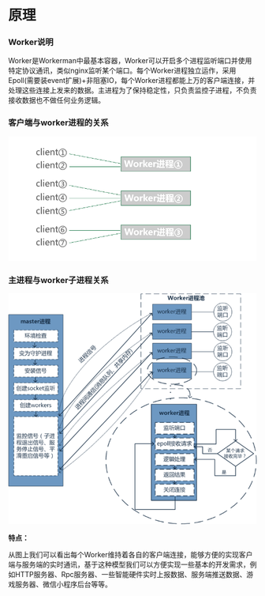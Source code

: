 # 原理

### Worker说明
Worker是Workerman中最基本容器，Worker可以开启多个进程监听端口并使用特定协议通讯，类似nginx监听某个端口。每个Worker进程独立运作，采用Epoll(需要装event扩展)+非阻塞IO，每个Worker进程都能上万的客户端连接，并处理这些连接上发来的数据。主进程为了保持稳定性，只负责监控子进程，不负责接收数据也不做任何业务逻辑。

### 客户端与worker进程的关系
![workerman master woker模型](images/Worker.png)


### 主进程与worker子进程关系
![workerman master woker模型](images/Worker2.png)

**特点：**

从图上我们可以看出每个Worker维持着各自的客户端连接，能够方便的实现客户端与服务端的实时通讯，基于这种模型我们可以方便实现一些基本的开发需求，例如HTTP服务器、Rpc服务器、一些智能硬件实时上报数据、服务端推送数据、游戏服务器、微信小程序后台等等。
